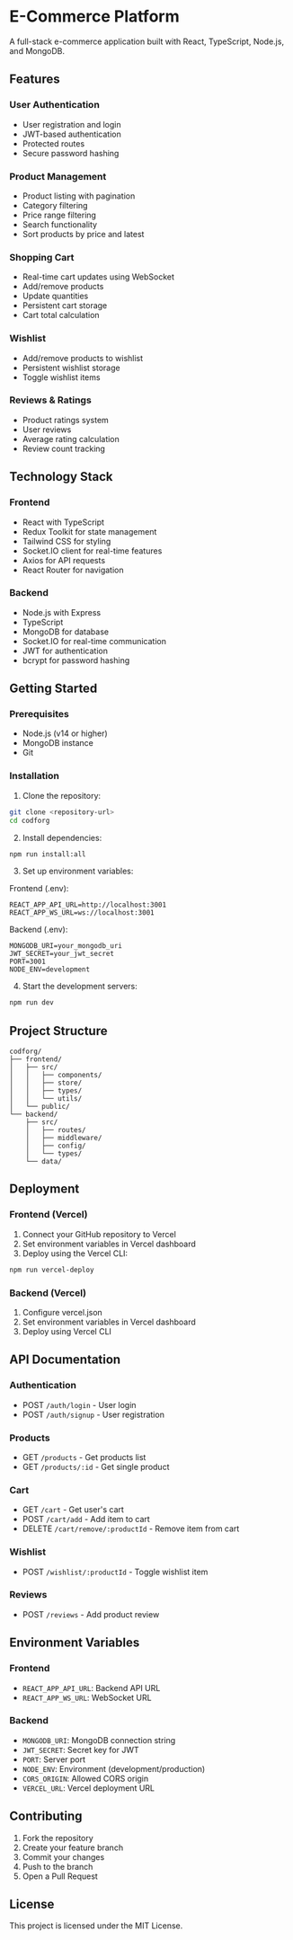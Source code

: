 # E-Commerce Platform

A full-stack e-commerce application built with React, TypeScript, Node.js, and MongoDB.

## Features

### User Authentication
- User registration and login
- JWT-based authentication
- Protected routes
- Secure password hashing

### Product Management
- Product listing with pagination
- Category filtering
- Price range filtering
- Search functionality
- Sort products by price and latest

### Shopping Cart
- Real-time cart updates using WebSocket
- Add/remove products
- Update quantities
- Persistent cart storage
- Cart total calculation

### Wishlist
- Add/remove products to wishlist
- Persistent wishlist storage
- Toggle wishlist items

### Reviews & Ratings
- Product ratings system
- User reviews
- Average rating calculation
- Review count tracking

## Technology Stack

### Frontend
- React with TypeScript
- Redux Toolkit for state management
- Tailwind CSS for styling
- Socket.IO client for real-time features
- Axios for API requests
- React Router for navigation

### Backend
- Node.js with Express
- TypeScript
- MongoDB for database
- Socket.IO for real-time communication
- JWT for authentication
- bcrypt for password hashing

## Getting Started

### Prerequisites
- Node.js (v14 or higher)
- MongoDB instance
- Git

### Installation

1. Clone the repository:
```bash
git clone <repository-url>
cd codforg
```

2. Install dependencies:
```bash
npm run install:all
```

3. Set up environment variables:

Frontend (.env):
```
REACT_APP_API_URL=http://localhost:3001
REACT_APP_WS_URL=ws://localhost:3001
```

Backend (.env):
```
MONGODB_URI=your_mongodb_uri
JWT_SECRET=your_jwt_secret
PORT=3001
NODE_ENV=development
```

4. Start the development servers:
```bash
npm run dev
```

## Project Structure

```
codforg/
├── frontend/
│   ├── src/
│   │   ├── components/
│   │   ├── store/
│   │   ├── types/
│   │   └── utils/
│   └── public/
└── backend/
    ├── src/
    │   ├── routes/
    │   ├── middleware/
    │   ├── config/
    │   └── types/
    └── data/
```

## Deployment

### Frontend (Vercel)
1. Connect your GitHub repository to Vercel
2. Set environment variables in Vercel dashboard
3. Deploy using the Vercel CLI:
```bash
npm run vercel-deploy
```

### Backend (Vercel)
1. Configure vercel.json
2. Set environment variables in Vercel dashboard
3. Deploy using Vercel CLI

## API Documentation

### Authentication
- POST `/auth/login` - User login
- POST `/auth/signup` - User registration

### Products
- GET `/products` - Get products list
- GET `/products/:id` - Get single product

### Cart
- GET `/cart` - Get user's cart
- POST `/cart/add` - Add item to cart
- DELETE `/cart/remove/:productId` - Remove item from cart

### Wishlist
- POST `/wishlist/:productId` - Toggle wishlist item

### Reviews
- POST `/reviews` - Add product review

## Environment Variables

### Frontend
- `REACT_APP_API_URL`: Backend API URL
- `REACT_APP_WS_URL`: WebSocket URL

### Backend
- `MONGODB_URI`: MongoDB connection string
- `JWT_SECRET`: Secret key for JWT
- `PORT`: Server port
- `NODE_ENV`: Environment (development/production)
- `CORS_ORIGIN`: Allowed CORS origin
- `VERCEL_URL`: Vercel deployment URL

## Contributing

1. Fork the repository
2. Create your feature branch
3. Commit your changes
4. Push to the branch
5. Open a Pull Request

## License

This project is licensed under the MIT License.

